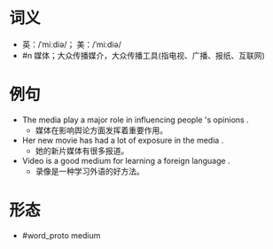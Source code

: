 # 词义
- 英：/ˈmiːdiə/； 美：/ˈmiːdiə/
- #n 媒体；大众传播媒介，大众传播工具(指电视、广播、报纸、互联网)
# 例句
- The media play a major role in influencing people 's opinions .
	- 媒体在影响舆论方面发挥着重要作用。
- Her new movie has had a lot of exposure in the media .
	- 她的新片媒体有很多报道。
- Video is a good medium for learning a foreign language .
	- 录像是一种学习外语的好方法。
# 形态
- #word_proto medium
